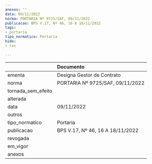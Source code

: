 ```yaml
---
anexos: ''
data: 09/11/2022
norma: PORTARIA Nº 9725/SAF, 09/11/2022
publicacao: BPS V.17, Nº 46, 16 A 18/11/2022
tags:
- portaria
tipo_normatico: Portaria
hide: 
- toc 
 
---
```


|                    | Documento                        |
|:-------------------|:---------------------------------|
| ementa             | Designa Gestor de Contrato       |
| norma              | PORTARIA Nº 9725/SAF, 09/11/2022 |
| tornada_sem_efeito |                                  |
| alterada           |                                  |
| data               | 09/11/2022                       |
| outros             |                                  |
| tipo_normatico     | Portaria                         |
| publicacao         | BPS V.17, Nº 46, 16 A 18/11/2022 |
| revogada           |                                  |
| em_vigor           |                                  |
| anexos             |                                  |